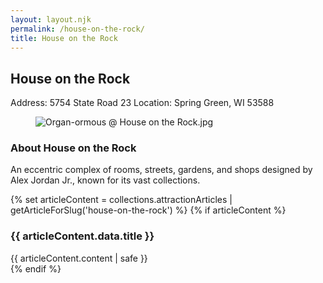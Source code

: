 ```yaml
---
layout: layout.njk
permalink: /house-on-the-rock/
title: House on the Rock
---
```


<article class="attraction-detail container">
  <h2>House on the Rock</h2>
  <div class="attraction-meta">
    <span class="address">Address: 5754 State Road 23</span>
    <span class="location">Location: Spring Green, WI 53588</span>
  </div>
  <figure class="attraction-image">
    <img src="https://upload.wikimedia.org/wikipedia/commons/2/2d/Organ-ormous_%40_House_on_the_Rock.jpg?v=1743964413067" alt="Organ-ormous @ House on the Rock.jpg" loading="lazy">
  </figure>
  <div class="attraction-description">
    <h3>About House on the Rock</h3>
    <p>An eccentric complex of rooms, streets, gardens, and shops designed by Alex Jordan Jr., known for its vast collections.</p>
  </div>
  
  {% set articleContent = collections.attractionArticles | getArticleForSlug('house-on-the-rock') %}
  {% if articleContent %}
  <div class="attraction-article">
    <h3>{{ articleContent.data.title }}</h3>
    <div class="article-content">
      {{ articleContent.content | safe }}
    </div>
  </div>
  {% endif %}
  
  
</article>